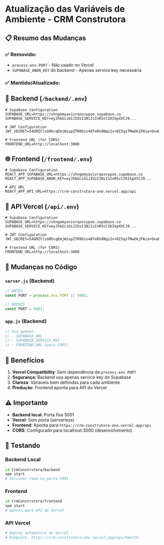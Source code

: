 # Atualização das Variáveis de Ambiente - CRM Construtora

## 📋 Resumo das Mudanças

### ✅ **Removido:**
- `process.env.PORT` - Não usado no Vercel
- `SUPABASE_ANON_KEY` do backend - Apenas service key necessária

### ✅ **Mantido/Atualizado:**

## 🔧 Backend (`/backend/.env`)

```env
# Supabase Configuration
SUPABASE_URL=https://shngomyavivrqoxvypoe.supabase.co
SUPABASE_SERVICE_KEY=eyJhbGciOiJIUzI1NiIsInR5cCI6IkpXVCJ9...

# JWT Configuration
JWT_SECRET=54GMZtlsGN5cqEmjWiupZTR0Gis48TeRVdNqi2v+DI5qsTMwUkjPAia+OxaEIOyZWFt6X4mvYQQrzU1On48/eA==

# Frontend URL (for CORS)
FRONTEND_URL=http://localhost:3000
```

## 🌐 Frontend (`/frontend/.env`)

```env
# Supabase Configuration
REACT_APP_SUPABASE_URL=https://shngomyavivrqoxvypoe.supabase.co
REACT_APP_SUPABASE_ANON_KEY=eyJhbGciOiJIUzI1NiIsInR5cCI6IkpXVCJ9...

# API URL
REACT_APP_API_URL=https://crm-construtora-one.vercel.app/api
```

## 🚀 API Vercel (`/api/.env`)

```env
# Supabase Configuration
SUPABASE_URL=https://shngomyavivrqoxvypoe.supabase.co
SUPABASE_SERVICE_KEY=eyJhbGciOiJIUzI1NiIsInR5cCI6IkpXVCJ9...

# JWT Configuration
JWT_SECRET=54GMZtlsGN5cqEmjWiupZTR0Gis48TeRVdNqi2v+DI5qsTMwUkjPAia+OxaEIOyZWFt6X4mvYQQrzU1On48/eA==

# Frontend URL (for CORS)
FRONTEND_URL=http://localhost:3000
```

## 🔄 Mudanças no Código

### `server.js` (Backend)
```javascript
// ANTES
const PORT = process.env.PORT || 5001;

// DEPOIS
const PORT = 5001;
```

### `app.js` (Backend)
```javascript
// Usa apenas:
// - SUPABASE_URL
// - SUPABASE_SERVICE_KEY
// - FRONTEND_URL (para CORS)
```

## 🎯 Benefícios

1. **Vercel Compatibility**: Sem dependência de `process.env.PORT`
2. **Segurança**: Backend usa apenas service key do Supabase
3. **Clareza**: Variáveis bem definidas para cada ambiente
4. **Produção**: Frontend aponta para API do Vercel

## ⚠️ Importante

- **Backend local**: Porta fixa 5001
- **Vercel**: Sem porta (serverless)
- **Frontend**: Aponta para `https://crm-construtora-one.vercel.app/api`
- **CORS**: Configurado para localhost:3000 (desenvolvimento)

## 🧪 Testando

### Backend Local
```bash
cd CrmConstrutora/backend
npm start
# Servidor roda na porta 5001
```

### Frontend
```bash
cd CrmConstrutora/frontend
npm start
# Aponta para API do Vercel
```

### API Vercel
```bash
# Deploy automático no Vercel
# Endpoint: https://crm-construtora-one.vercel.app/api/health
``` 